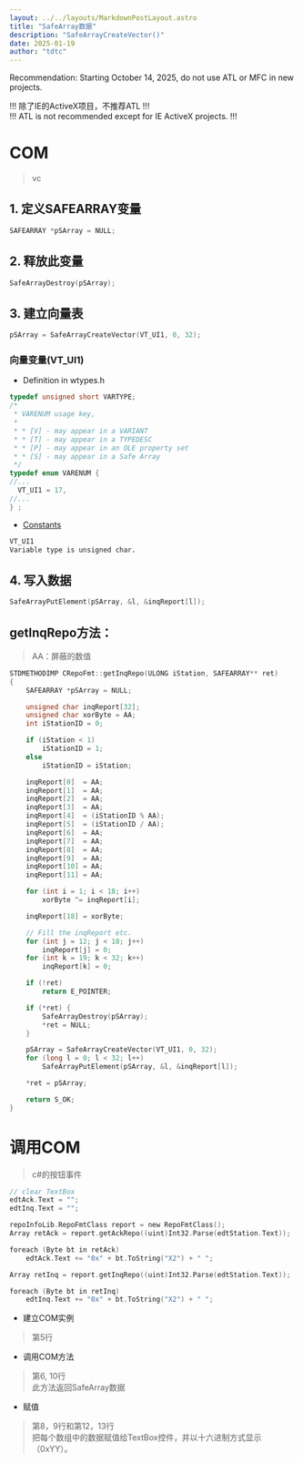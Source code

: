 ```yaml
---
layout: ../../layouts/MarkdownPostLayout.astro
title: "SafeArray数据"
description: "SafeArrayCreateVector()"
date: 2025-01-19
author: "tdtc"
---
```

Recommendation: Starting October 14, 2025, do not use ATL or MFC in new projects.

!!! 除了IE的ActiveX项目，不推荐ATL !!!    
!!! ATL is not recommended except for IE ActiveX projects. !!!

# COM
> vc

## 1. 定义SAFEARRAY变量
```c++
SAFEARRAY *pSArray = NULL;
```

## 2. 释放此变量
```c++
SafeArrayDestroy(pSArray);
```

## 3. 建立向量表
```c++
pSArray = SafeArrayCreateVector(VT_UI1, 0, 32);
```

### 向量变量(VT_UI1)
- Definition in wtypes.h
```wtypes.h
typedef unsigned short VARTYPE;
/*
 * VARENUM usage key,
 *
 * * [V] - may appear in a VARIANT
 * * [T] - may appear in a TYPEDESC
 * * [P] - may appear in an OLE property set
 * * [S] - may appear in a Safe Array
 */
typedef enum VARENUM {
//...
  VT_UI1 = 17,
//...
} ;
```
- [Constants](https://learn.microsoft.com/en-us/windows/win32/api/wtypes/ne-wtypes-varenum#constants)
```html
VT_UI1
Variable type is unsigned char.
```

## 4. 写入数据
```c++
SafeArrayPutElement(pSArray, &l, &inqReport[l]);
```

## getInqRepo方法：
> AA：屏蔽的数值

```c++
STDMETHODIMP CRepoFmt::getInqRepo(ULONG iStation, SAFEARRAY** ret)
{
	SAFEARRAY *pSArray = NULL;

	unsigned char inqReport[32];
	unsigned char xorByte = AA;
	int iStationID = 0;

	if (iStation < 1)
		iStationID = 1;
	else
		iStationID = iStation;

	inqReport[0]  = AA;
	inqReport[1]  = AA;
	inqReport[2]  = AA;
	inqReport[3]  = AA;
	inqReport[4]  = (iStationID % AA);
	inqReport[5]  = (iStationID / AA);
	inqReport[6]  = AA;
	inqReport[7]  = AA;
	inqReport[8]  = AA;
	inqReport[9]  = AA;
	inqReport[10] = AA;
	inqReport[11] = AA;

	for (int i = 1; i < 18; i++)
		xorByte ^= inqReport[i];

	inqReport[18] = xorByte;

	// Fill the inqReport etc.
	for (int j = 12; j < 18; j++)
		inqReport[j] = 0;
	for (int k = 19; k < 32; k++)
		inqReport[k] = 0;

	if (!ret)
		return E_POINTER;

	if (*ret) {
		SafeArrayDestroy(pSArray);
		*ret = NULL;
	}

	pSArray = SafeArrayCreateVector(VT_UI1, 0, 32);
	for (long l = 0; l < 32; l++)
		SafeArrayPutElement(pSArray, &l, &inqReport[l]);

	*ret = pSArray;

	return S_OK;
}
```

# 调用COM
> c#的按钮事件

```c sharp
// clear TextBox
edtAck.Text = "";
edtInq.Text = "";

repoInfoLib.RepoFmtClass report = new RepoFmtClass();
Array retAck = report.getAckRepo((uint)Int32.Parse(edtStation.Text));

foreach (Byte bt in retAck)
    edtAck.Text += "0x" + bt.ToString("X2") + " ";

Array retInq = report.getInqRepo((uint)Int32.Parse(edtStation.Text));

foreach (Byte bt in retInq)
    edtInq.Text += "0x" + bt.ToString("X2") + " ";
```

- 建立COM实例    
> 第5行

- 调用COM方法
> 第6, 10行    
> 此方法返回SafeArray数据

- 赋值    
> 第8，9行和第12，13行    
> 把每个数组中的数据赋值给TextBox控件，并以十六进制方式显示（0xYY）。
